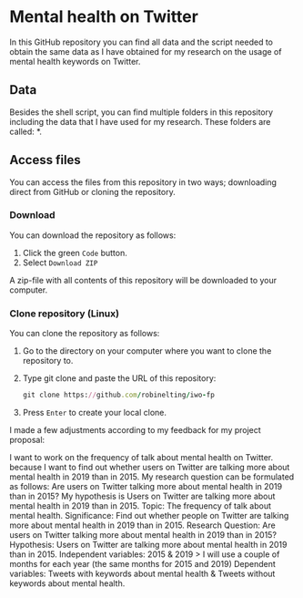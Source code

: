 # Mental health on Twitter

In this GitHub repository you can find all data and the script needed to obtain the same data as I have obtained for my research on the usage of mental health keywords on Twitter.

## Data
Besides the shell script, you can find multiple folders in this repository including the data that I have used for my research. These folders are called: *.

## Access files
You can access the files from this repository in two ways; downloading direct from GitHub or cloning the repository.

### Download
You can download the repository as follows:
1. Click the green `Code` button.
2. Select `Download ZIP`

A zip-file with all contents of this repository will be downloaded to your computer.

### Clone repository (Linux)
You can clone the repository as follows:
1. Go to the directory on your computer where you want to clone the repository to.
2. Type git clone and paste the URL of this repository:
   
   ```ruby
   git clone https://github.com/robinelting/iwo-fp
   ```
3. Press `Enter` to create your local clone.


I made a few adjustments according to my feedback for my project proposal:

I want to work on the frequency of talk about mental health on Twitter. because I want to find out whether users on Twitter are talking more about mental health in 2019 than in 2015. My research question can be formulated as follows: Are users on Twitter talking more about mental health in 2019 than in 2015? My hypothesis is Users on Twitter are talking more about mental health in 2019 than in 2015. Topic: The frequency of talk about mental health. Significance: Find out whether people on Twitter are talking more about mental health in 2019 than in 2015. Research Question: Are users on Twitter talking more about mental health in 2019 than in 2015? Hypothesis: Users on Twitter are talking more about mental health in 2019 than in 2015. Independent variables: 2015 & 2019 > I will use a couple of months for each year (the same months for 2015 and 2019) Dependent variables: Tweets with keywords about mental health & Tweets without keywords about mental health.
